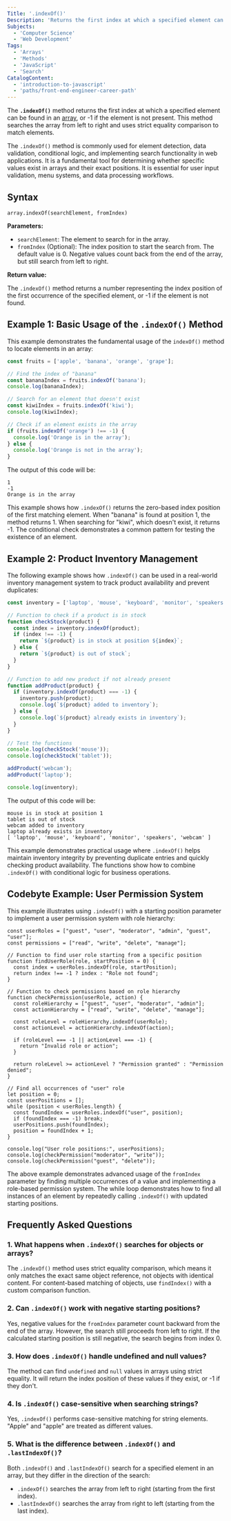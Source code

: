 ```yaml
---
Title: '.indexOf()'
Description: 'Returns the first index at which a specified element can be found in an array, or -1 if not present.'
Subjects:
  - 'Computer Science'
  - 'Web Development'
Tags:
  - 'Arrays'
  - 'Methods'
  - 'JavaScript'
  - 'Search'
CatalogContent:
  - 'introduction-to-javascript'
  - 'paths/front-end-engineer-career-path'
---
```


The **`.indexOf()`** method returns the first index at which a specified element can be found in an [array](https://www.codecademy.com/resources/docs/javascript/arrays), or -1 if the element is not present. This method searches the array from left to right and uses strict equality comparison to match elements.

The `.indexOf()` method is commonly used for element detection, data validation, conditional logic, and implementing search functionality in web applications. It is a fundamental tool for determining whether specific values exist in arrays and their exact positions. It is essential for user input validation, menu systems, and data processing workflows.

## Syntax

```pseudo
array.indexOf(searchElement, fromIndex)
```

**Parameters:**

- `searchElement`: The element to search for in the array.
- `fromIndex` (Optional): The index position to start the search from. The default value is 0. Negative values count back from the end of the array, but still search from left to right.

**Return value:**

The `.indexOf()` method returns a number representing the index position of the first occurrence of the specified element, or -1 if the element is not found.

## Example 1: Basic Usage of the `.indexOf()` Method

This example demonstrates the fundamental usage of the `indexOf()` method to locate elements in an array:

```js
const fruits = ['apple', 'banana', 'orange', 'grape'];

// Find the index of "banana"
const bananaIndex = fruits.indexOf('banana');
console.log(bananaIndex);

// Search for an element that doesn't exist
const kiwiIndex = fruits.indexOf('kiwi');
console.log(kiwiIndex);

// Check if an element exists in the array
if (fruits.indexOf('orange') !== -1) {
  console.log('Orange is in the array');
} else {
  console.log('Orange is not in the array');
}
```

The output of this code will be:

```shell
1
-1
Orange is in the array
```

This example shows how `.indexOf()` returns the zero-based index position of the first matching element. When "banana" is found at position 1, the method returns 1. When searching for "kiwi", which doesn't exist, it returns -1. The conditional check demonstrates a common pattern for testing the existence of an element.

## Example 2: Product Inventory Management

The following example shows how `.indexOf()` can be used in a real-world inventory management system to track product availability and prevent duplicates:

```js
const inventory = ['laptop', 'mouse', 'keyboard', 'monitor', 'speakers'];

// Function to check if a product is in stock
function checkStock(product) {
  const index = inventory.indexOf(product);
  if (index !== -1) {
    return `${product} is in stock at position ${index}`;
  } else {
    return `${product} is out of stock`;
  }
}

// Function to add new product if not already present
function addProduct(product) {
  if (inventory.indexOf(product) === -1) {
    inventory.push(product);
    console.log(`${product} added to inventory`);
  } else {
    console.log(`${product} already exists in inventory`);
  }
}

// Test the functions
console.log(checkStock('mouse'));
console.log(checkStock('tablet'));

addProduct('webcam');
addProduct('laptop');

console.log(inventory);
```

The output of this code will be:

```shell
mouse is in stock at position 1
tablet is out of stock
webcam added to inventory
laptop already exists in inventory
[ 'laptop', 'mouse', 'keyboard', 'monitor', 'speakers', 'webcam' ]
```

This example demonstrates practical usage where `.indexOf()` helps maintain inventory integrity by preventing duplicate entries and quickly checking product availability. The functions show how to combine `.indexOf()` with conditional logic for business operations.

## Codebyte Example: User Permission System

This example illustrates using `.indexOf()` with a starting position parameter to implement a user permission system with role hierarchy:

```codebyte/javascript
const userRoles = ["guest", "user", "moderator", "admin", "guest", "user"];
const permissions = ["read", "write", "delete", "manage"];

// Function to find user role starting from a specific position
function findUserRole(role, startPosition = 0) {
  const index = userRoles.indexOf(role, startPosition);
  return index !== -1 ? index : "Role not found";
}

// Function to check permissions based on role hierarchy
function checkPermission(userRole, action) {
  const roleHierarchy = ["guest", "user", "moderator", "admin"];
  const actionHierarchy = ["read", "write", "delete", "manage"];

  const roleLevel = roleHierarchy.indexOf(userRole);
  const actionLevel = actionHierarchy.indexOf(action);

  if (roleLevel === -1 || actionLevel === -1) {
    return "Invalid role or action";
  }

  return roleLevel >= actionLevel ? "Permission granted" : "Permission denied";
}

// Find all occurrences of "user" role
let position = 0;
const userPositions = [];
while (position < userRoles.length) {
  const foundIndex = userRoles.indexOf("user", position);
  if (foundIndex === -1) break;
  userPositions.push(foundIndex);
  position = foundIndex + 1;
}

console.log("User role positions:", userPositions);
console.log(checkPermission("moderator", "write"));
console.log(checkPermission("guest", "delete"));
```

The above example demonstrates advanced usage of the `fromIndex` parameter by finding multiple occurrences of a value and implementing a role-based permission system. The while loop demonstrates how to find all instances of an element by repeatedly calling `.indexOf()` with updated starting positions.

## Frequently Asked Questions

### 1. What happens when `.indexOf()` searches for objects or arrays?

The `.indexOf()` method uses strict equality comparison, which means it only matches the exact same object reference, not objects with identical content. For content-based matching of objects, use `findIndex()` with a custom comparison function.

### 2. Can `.indexOf()` work with negative starting positions?

Yes, negative values for the `fromIndex` parameter count backward from the end of the array. However, the search still proceeds from left to right. If the calculated starting position is still negative, the search begins from index 0.

### 3. How does `.indexOf()` handle undefined and null values?

The method can find `undefined` and `null` values in arrays using strict equality. It will return the index position of these values if they exist, or -1 if they don't.

### 4. Is `.indexOf()` case-sensitive when searching strings?

Yes, `.indexOf()` performs case-sensitive matching for string elements. "Apple" and "apple" are treated as different values.

### 5. What is the difference between `.indexOf()` and `.lastIndexOf()`?

Both `.indexOf()` and `.lastIndexOf()` search for a specified element in an array, but they differ in the direction of the search:

- `.indexOf()` searches the array from left to right (starting from the first index).
- `.lastIndexOf()` searches the array from right to left (starting from the last index).
